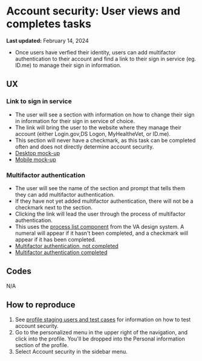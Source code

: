 # Account security: User views and completes tasks
**Last updated:** February 14, 2024

- Once users have verfied their identity, users can add multifactor authentication to their account and find a link to their sign in service (eg. ID.me) to manage their sign in information.

## UX
### Link to sign in service
- The user will see a section with information on how to change their sign in information for their sign in service of choice. 
- The link will bring the user to the website where they manage their account (either Login.gov,DS Logon, MyHealtheVet, or ID.me).
- This section will never have a checkmark, as this task can be completed often and does not directly determine account security. 
- [Desktop mock-up](https://www.figma.com/file/05k2PTmuDVgBj2HnzUZayg/Profile---Account-Security?type=design&node-id=0-274&mode=design&t=EjU8iLKh728VGBef-11)
- [Mobile mock-up](https://www.figma.com/file/05k2PTmuDVgBj2HnzUZayg/Profile---Account-Security?type=design&node-id=0-17&mode=design&t=EjU8iLKh728VGBef-11)

### Multifactor authentication
- The user will see the name of the section and prompt that tells them they can add multifactor authentication.
- If they have not yet added multifactor authentication, there will not be a checkmark next to the section. 
- Clicking the link will lead the user through the process of multifactor authentication.
- This uses the [process list component](https://design.va.gov/components/process-list) from the VA design system. A numeral will appear if it hasn't been completed, and a checkmark will appear if it has been completed.
- [Multifactor authentication, not completed](https://www.figma.com/file/05k2PTmuDVgBj2HnzUZayg/Profile---Account-Security?type=design&node-id=0-2&mode=design&t=EjU8iLKh728VGBef-11)
- [Multifactor authentication completed](https://www.figma.com/file/05k2PTmuDVgBj2HnzUZayg/Profile---Account-Security?type=design&node-id=0-17&mode=design&t=EjU8iLKh728VGBef-11)


## Codes
N/A

## How to reproduce

1. See [profile staging users and test cases](https://github.com/department-of-veterans-affairs/va.gov-team-sensitive/blob/master/Administrative/vagov-users/staging-test-accounts-profile.md#account-security) for information on how to test account security.
2. Go to the personalized menu in the upper right of the navigation, and click into the profile. You'll be dropped into the Personal information section of the profile.
3. Select Account security in the sidebar menu.
